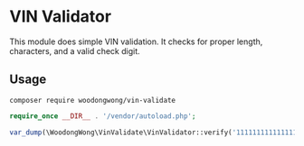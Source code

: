 # VIN Validator

This module does simple VIN validation. It checks for proper length, characters, and a valid check digit.

## Usage

```shell
composer require woodongwong/vin-validate
```

```php
require_once __DIR__ . '/vendor/autoload.php';

var_dump(\WoodongWong\VinValidate\VinValidator::verify('11111111111111111'));  // true
```
